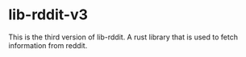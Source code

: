 # lib-rddit-v3
This is the third version of lib-rddit. A rust library that is used to fetch information from reddit.